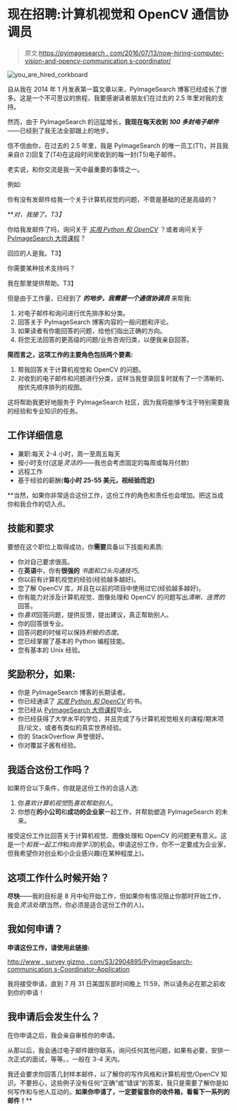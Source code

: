 # 现在招聘:计算机视觉和 OpenCV 通信协调员

> 原文:[https://pyimagesearch . com/2016/07/13/now-hiring-computer-vision-and-opencv-communication s-coordinator/](https://pyimagesearch.com/2016/07/13/now-hiring-computer-vision-and-opencv-correspondence-coordinator/)

![you_are_hired_corkboard](../Images/bdb408855dafd207202f1ff499f5766e.png)

自从我在 2014 年 1 月发表第一篇文章以来，PyImageSearch 博客已经成长了很多。这是一个不可思议的旅程，我要感谢读者朋友们在过去的 2.5 年里对我的支持。

然而，由于 PyImageSearch 的迅猛增长，**我现在每天收到 *100 多封电子邮件***——已经到了我无法全部跟上的地步。

信不信由你，在过去的 2.5 年里，我是 PyImageSearch 的唯一员工(T1)，并且我亲自(t 2)回复了(T4)在这段时间里收到的每一封(T5)电子邮件。

老实说，和你交流是我一天中最重要的事情之一。

例如:

你有没有发邮件给我一个关于计算机视觉的问题，不管是基础的还是高级的？

***对，我接了。*T3】**

你给我发邮件了吗，询问关于 *[实用 Python 和 OpenCV](https://pyimagesearch.com/practical-python-opencv/)* ？或者询问关于 [PyImageSearch 大师课程](https://pyimagesearch.com/pyimagesearch-gurus/)？

回应的人是我。T3】

你需要某种技术支持吗？

我在那里提供帮助。T3】

但是由于工作量，已经到了 ***的地步，我需要一个通信协调员*** 来帮我:

1.  对电子邮件和询问进行优先排序和分类。
2.  回答关于 PyImageSearch 博客内容的一般问题和评论。
3.  如果读者有你能回答的问题，给他们指出正确的方向。
4.  将您无法回答的更高级的问题/业务咨询归类，以便我亲自回答。

**简而言之，这项工作的主要角色包括两个要素:**

1.  帮我回答关于计算机视觉和 OpenCV 的问题。
2.  对收到的电子邮件和问题进行分类，这样当我登录回复时就有了一个清晰的、按优先顺序排列的视图。

这将帮助我更好地服务于 PyImageSearch 社区，因为我将能够专注于特别需要我的经验和专业知识的任务。

## 工作详细信息

*   兼职:每天 2-4 小时，周一至周五每天
*   按小时支付(这是*灵活的*——我也会考虑固定的每周或每月付款)
*   远程工作
*   基于经验的薪酬(**每小时 25-55 美元，视经验而定)**

 **当然，如果你非常适合这份工作，这份工作的角色和责任也会增加。把这当成你和我合作的切入点。

## 技能和要求

要想在这个职位上取得成功，你**需要**具备以下技能和素质:

*   你对自己要求很高。
*   在**英语**中，你有**很强的** *书面和口头沟通技巧*。
*   你以前有计算机视觉的经验(经验越多越好)。
*   您了解 OpenCV 库，并且在以前的项目中使用过它(经验越多越好)。
*   你有能力对涉及计算机视觉、图像处理和 OpenCV 的问题写出*清晰、连贯的*回答。
*   你*喜欢*回答问题，提供反馈，提出建议，真正帮助别人。
*   你的回答很专业。
*   回答问题的时候可以保持*积极的态度*。
*   您已经掌握了基本的 Python 编程技能。
*   您有基本的 Unix 经验。

## 奖励积分，如果:

*   你是 PyImageSearch 博客的长期读者。
*   你已经通读了 *[实用 Python 和 OpenCV](https://pyimagesearch.com/practical-python-opencv/)* 的书。
*   您已经从 [PyImageSearch 大师课程](https://pyimagesearch.com/pyimagesearch-gurus/)毕业。
*   你已经获得了大学水平的学位，并且完成了与计算机视觉相关的课程/期末项目/论文，或者有类似的真实世界经验。
*   你的 StackOverflow 声誉很好。
*   你对覆盆子酱有经验。

## 我适合这份工作吗？

如果符合以下条件，你就是这份工作的合适人选:

1.  你*喜欢计算机视觉*而*喜欢帮助别人*。
2.  你想在**的小公司**和**成功的企业家**一起工作，并帮助塑造 PyImageSearch 的未来。

接受这份工作比回答关于计算机视觉、图像处理和 OpenCV 的问题更有意义。这是一个*和我一起工作*和*向我学习*的机会。申请这份工作，你不一定要成为企业家，但我希望你对创业和小企业感兴趣(在某种程度上)。

## 这项工作什么时候开始？

**尽快**——我的目标是 8 月中旬开始工作，但如果你有情况阻止你那时开始工作，我会*灵活处理*(当然，你必须是适合这份工作的人)。

## 我如何申请？

**申请这份工作，请使用此链接:**

[http://www . survey gizmo . com/S3/2904895/PyImageSearch-communication s-Coordinator-Application](http://www.surveygizmo.com/s3/2904895/PyImageSearch-Correspondence-Coordinator-Application)

我将接受申请，直到 7 月 31 日美国东部时间晚上 11:59，所以请务必在那之前收到你的申请！

## 我申请后会发生什么？

在你申请之后，我会亲自审核你的申请。

从那以后，我会通过电子邮件跟你联系，询问任何其他问题，如果有必要，安排一次正式的面试，等等。，一般在 3-4 天内。

我还会要求你回答几封样本邮件，以了解你的写作风格和计算机视觉/OpenCV 知识。不要担心，这些例子没有任何“正确”或“错误”的答案，我只是需要了解你是如何写作和与他人互动的。**如果你申请了，一定要留意你的收件箱，看看下一系列的邮件！****